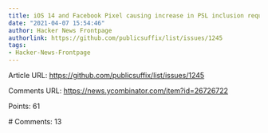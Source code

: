 ```yaml
---
title: iOS 14 and Facebook Pixel causing increase in PSL inclusion requests
date: "2021-04-07 15:54:46"
author: Hacker News Frontpage
authorlink: https://github.com/publicsuffix/list/issues/1245
tags:
- Hacker-News-Frontpage
---
```


<p>Article URL: <a href="https://github.com/publicsuffix/list/issues/1245">https://github.com/publicsuffix/list/issues/1245</a></p>
<p>Comments URL: <a href="https://news.ycombinator.com/item?id=26726722">https://news.ycombinator.com/item?id=26726722</a></p>
<p>Points: 61</p>
<p># Comments: 13</p>
